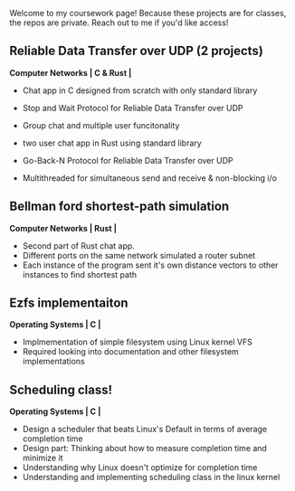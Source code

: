 Welcome to my coursework page! Because these projects are for classes, the repos are private. Reach out to me if you'd like access!

## Reliable Data Transfer over UDP (2 projects)
**Computer Networks  | C & Rust |**

* Chat app in C designed from scratch with only standard library
* Stop and Wait Protocol for Reliable Data Transfer over UDP
* Group chat and multiple user funcitonality

* two user chat app in Rust using standard library
* Go-Back-N Protocol for Reliable Data Transfer over UDP
* Multithreaded for simultaneous send and receive & non-blocking i/o

## Bellman ford shortest-path simulation
**Computer Networks  | Rust |**

* Second part of Rust chat app. 
* Different ports on the same network simulated a router subnet
* Each instance of the program sent it's own distance vectors to other instances to find shortest path

## Ezfs implementaiton
**Operating Systems | C |**

* Implmementation of simple filesystem using Linux kernel VFS
* Required looking into documentation and other filesystem implementations

## Scheduling class!
**Operating Systems | C |**

* Design a scheduler that beats Linux's Default in terms of average completion time
* Design part: Thinking about how to measure completion time and minimize it
* Understanding why Linux doesn't optimize for completion time
* Understanding and implementing scheduling class in the linux kernel
